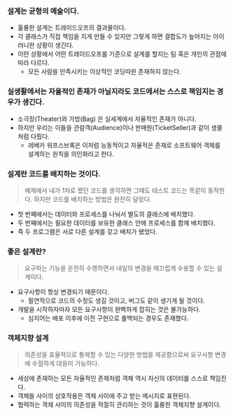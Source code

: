 
### 설계는 균형의 예술이다.

- 훌륭한 설계는 트레이드오프의 결과물이다.
- 각 클래스가 직접 책임을 지게 만들 수 있지만 그렇게 하면 결합도가 높아지는 아이러니한 상황이 생긴다.
- 이런 상황에서 어떤 트레이드오프를 기준으로 설계를 할지는 팀 혹은 개인의 관점에 따라 다르다.
  - 모든 사람을 만족시키는 이상적인 코딩따윈 존재하지 않는다.


### 실생활에서는 자율적인 존재가 아닐지라도 코드에서는 스스로 책임지는 경우가 생긴다.

- 소극장(Theater)와 가방(Bag) 은 실세계에서 자율적인 존재가 아니다.
- 하지만 우리는 이들을 관람객(Audience)이나 판매원(TicketSeller)과 같이 생물처럼 다뤘다.
  - 레베카 워프스브록은 이처럼 능동적이고 자율적은 존재로 소프트웨어 객체를 설계하는 원칙을 의인화라고 한다.

### 설계란 코드를 배치하는 것이다.

> 예제에서 내가 1차로 짰던 코드를 생각하면 그때도 테스트 코드는 똑같이 동작한다.
> 하지만 코드를 배치하는 방법은 완전히 달랐다.

- 첫 번째에서는 데이터와 프로세스를 나눠서 별도의 클래스에 배치했다.
- 두 번째에서는 필요한 데이터를 보유한 클래스 안에 프로세스를 함께 배치했다.
- 즉 두 프로그램은 서로 다른 설계를 갖고 배치가 됐었다.

### 좋은 설계란?

> 요구하는 기능을 온전히 수행하면서 내일의 변경을 매끄럽게 수용할 수 있는 설계이다.

- 요구사항이 항상 변경되기 때문이다.
  - 필연적으로 코드의 수정도 생길 것이고, 버그도 같이 생기게 될 것이다.
- 개발을 시작하자마자 모든 요구사항이 완벽하게 잡히는 것은 불가능하다.
  - 심지어는 배포 이후에 이전 구현으로 롤백되는 경우도 존재했다.
  
### 객체지향 설계

> 의존성을 효율적으로 통제할 수 있는 다양한 방법을 제공함으로써 요구사항 변경에 수월하게 대응이 가능하다.

- 세상에 존재하는 모든 자율적인 존재처럼 객체 역시 자신의 데이터를 스스로 책임진다.
- 객체들 사이의 상호작용은 객체 사이에 주고 받는 메시지로 표현된다.
- 협력하는 객체 사이의 의존성을 적절히 관리하는 것이 훌륭한 객체지향 설계이다.

